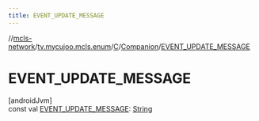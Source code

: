 ```yaml
---
title: EVENT_UPDATE_MESSAGE
---
```

//[mcls-network](../../../../index.html)/[tv.mycujoo.mcls.enum](../../index.html)/[C](../index.html)/[Companion](index.html)/[EVENT_UPDATE_MESSAGE](-e-v-e-n-t_-u-p-d-a-t-e_-m-e-s-s-a-g-e.html)



# EVENT_UPDATE_MESSAGE



[androidJvm]\
const val [EVENT_UPDATE_MESSAGE](-e-v-e-n-t_-u-p-d-a-t-e_-m-e-s-s-a-g-e.html): [String](https://kotlinlang.org/api/latest/jvm/stdlib/kotlin/-string/index.html)




